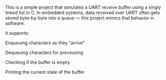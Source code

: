 This is a simple project that simulates a UART receive buffer using a singly linked list in C. In embedded systems, data received over UART often gets stored byte-by-byte into a queue — this project mimics that behavior in software.

It supports:

Enqueuing characters as they "arrive"

Dequeuing characters for processing

Checking if the buffer is empty

Printing the current state of the buffer
